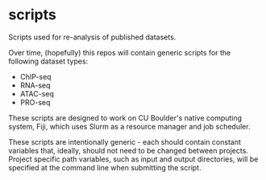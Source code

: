 # scripts
Scripts used for re-analysis of published datasets. 

Over time, (hopefully) this repos will contain generic scripts for the following dataset types:
* ChIP-seq
* RNA-seq
* ATAC-seq
* PRO-seq

These scripts are designed to work on CU Boulder's native computing system, Fiji, which uses Slurm as a resource manager and job scheduler. 

These scripts are intentionally generic - each should contain constant variables that, ideally, should not need to be changed between projects. Project specific path variables, such as input and output directories, will be specified at the command line when submitting the script.
